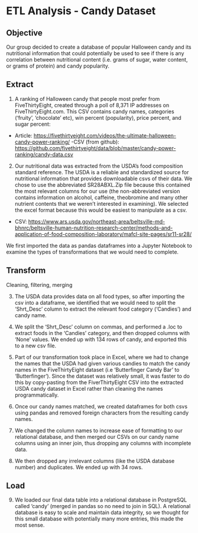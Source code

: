 # ETL Analysis - Candy Dataset
## Objective
Our group decided to create a database of popular Halloween candy and its nutritional information that could potentially be used to see if there is any correlation between nutritional content (i.e. grams of sugar, water content, or grams of protein) and candy popularity.

## Extract

1.	A ranking of Halloween candy that people most prefer from FiveThirtyEight, created through a poll of 8,371 IP addresses on FiveThirtyEight.com. This CSV contains candy names, categories (‘fruity’, ‘chocolate’ etc), win percent (popularity), price percent, and sugar percent:
- Article: https://fivethirtyeight.com/videos/the-ultimate-halloween-candy-power-ranking/
-CSV (from github):  https://github.com/fivethirtyeight/data/blob/master/candy-power-ranking/candy-data.csv

2.	Our nutritional data was extracted from the USDA’s food composition standard reference. The USDA is a reliable and standardized source for nutritional information that provides downloadable csvs of their data. We chose to use the abbreviated SR28ABXL.Zip file because this contained the most relevant columns for our use (the non-abbreviated version contains information on alcohol, caffeine, theobromine and many other nutrient contents that we weren’t interested in examining). We selected the excel format because this would be easiest to manipulate as a csv.
- CSV: https://www.ars.usda.gov/northeast-area/beltsville-md-bhnrc/beltsville-human-nutrition-research-center/methods-and-application-of-food-composition-laboratory/mafcl-site-pages/sr11-sr28/

We first imported the data as pandas dataframes into a Jupyter Notebook to examine the types of transformations that we would need to complete.

## Transform

Cleaning, filtering, merging

3.	The USDA data provides data on all food types, so after importing the csv into a dataframe, we identified that we would need to split the ‘Shrt_Desc’ column to extract the relevant food category (‘Candies’) and candy name.

4.	We split the ‘Shrt_Desc’ column on commas, and performed a .loc to extract foods in the ‘Candies’ category, and then dropped columns with ‘None’ values. We ended up with 134 rows of candy, and exported this to a new csv file.
5.	Part of our transformation took place in Excel, where we had to change the names that the USDA had given various candies to match the candy names in the FiveThirtyEight dataset (i.e ‘Butterfinger Candy Bar’ to ‘Butterfinger’). Since the dataset was relatively small, it was faster to do this by copy-pasting from the FiverThirtyEight CSV into the extracted USDA candy dataset in Excel rather than cleaning the names programmatically.
6.	Once our candy names matched, we created dataframes for both csvs using pandas and removed foreign characters from the resulting candy names.
7.	We changed the column names to increase ease of formatting to our relational database, and then merged our CSVs on our candy name columns using an inner join, thus dropping any columns with incomplete data. 
8.	We then dropped any irrelevant columns (like the USDA database number) and duplicates. We ended up with 34 rows.

## Load

9.	We loaded our final data table into a relational database in PostgreSQL called ‘candy’ (merged in pandas so no need to join in SQL). A relational database is easy to scale and maintain data integrity, so we thought for this small database with potentially many more entries, this made the most sense.
